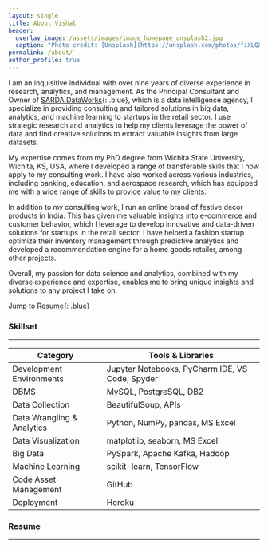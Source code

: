 ```yaml
---
layout: single
title: About Vishal
header:
  overlay_image: /assets/images/image_homepage_unsplash2.jpg
  caption: "Photo credit: [Unsplash](https://unsplash.com/photos/fiXLQXAhCfk?utm_source=unsplash&utm_medium=referral&utm_content=creditShareLink)"
permalink: /about/
author_profile: true
---
```


I am an inquisitive individual with over nine years of diverse experience in research, analytics, and management. As the Principal Consultant and Owner of [SARDA DataWorks](/sarda-dataworks){: .blue}, which is a data intelligence agency, I specialize in providing consulting and tailored solutions in big data, analytics, and machine learning to startups in the retail sector. I use strategic research and analytics to help my clients leverage the power of data and find creative solutions to extract valuable insights from large datasets.

My expertise comes from my PhD degree from Wichita State University, Wichita, KS, USA, where I developed a range of transferable skills that I now apply to my consulting work. I have also worked across various industries, including banking, education, and aerospace research, which has equipped me with a wide range of skills to provide value to my clients.

In addition to my consulting work, I run an online brand of festive decor products in India. This has given me valuable insights into e-commerce and customer behavior, which I leverage to develop innovative and data-driven solutions for startups in the retail sector. I have helped a fashion startup optimize their inventory management through predictive analytics and developed a recommendation engine for a home goods retailer, among other projects.

Overall, my passion for data science and analytics, combined with my diverse experience and expertise, enables me to bring unique insights and solutions to any project I take on.

Jump to [Resume](#resume){: .blue}

### Skillset
---

| Category | Tools & Libraries |
| --- | --- |
| Development Environments | Jupyter Notebooks, PyCharm IDE, VS Code, Spyder |
| DBMS | MySQL, PostgreSQL, DB2 |
| Data Collection | BeautifulSoup, APIs |
| Data Wrangling & Analytics | Python, NumPy, pandas, MS Excel |
| Data Visualization | matplotlib, seaborn, MS Excel |
| Big Data | PySpark, Apache Kafka, Hadoop |
| Machine Learning | scikit-learn, TensorFlow |
| Code Asset Management | GitHub |
| Deployment | Heroku |

### Resume
---
<object data="/assets/docs/cv.pdf" width="1000" height="1000" type='application/pdf'></object>